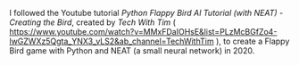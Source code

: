 I followed the Youtube tutorial _Python Flappy Bird AI Tutorial (with NEAT) - Creating the Bird_, created by _Tech With Tim_
 ( https://www.youtube.com/watch?v=MMxFDaIOHsE&list=PLzMcBGfZo4-lwGZWXz5Qgta_YNX3_vLS2&ab_channel=TechWithTim ), to create a Flappy Bird game with Python and NEAT (a small neural network) in 2020.
